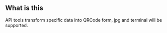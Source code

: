 ## What is this

API tools transform specific data into QRCode form, jpg and terminal will be supported.

